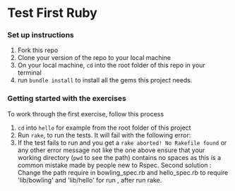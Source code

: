 Test First Ruby
==========

### Set up instructions

1. Fork this repo
2. Clone your version of the repo to your local machine
3. On your local machine, `cd` into the root folder of this repo in your terminal
4. run `bundle install` to install all the gems this project needs.

### Getting started with the exercises

To work through the first exercise, follow this process

1. `cd` into `hello` for example from the root folder of this project
2. Run `rake`, to run the tests. It will fail with the following error:
3. If the test fails to run and you get a `rake aborted! No Rakefile found` or any other error message not like the one above ensure that your working directory (`pwd` to see the path) contains no spaces as this is a common mistake made by people new to Rspec.
   Second solution : Change the path require in bowling_spec.rb and hello_spec.rb to require 'lib/bowling' and 'lib/hello' for run , after run rake.



